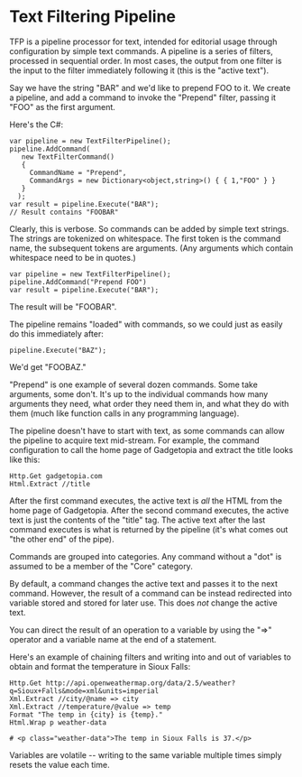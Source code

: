 # Text Filtering Pipeline

TFP is a pipeline processor for text, intended for editorial usage through configuration by simple text commands. A pipeline is a series of filters, processed in sequential order.  In most cases, the output from one filter is the input to the filter immediately following it (this is the "active text").

Say we have the string "BAR" and we'd like to prepend FOO to it.  We create a pipeline, and add a command to invoke the "Prepend" filter, passing it "FOO" as the first argument.

Here's the C#:

    var pipeline = new TextFilterPipeline();
    pipeline.AddCommand(
       new TextFilterCommand()
       {
         CommandName = "Prepend",
         CommandArgs = new Dictionary<object,string>() { { 1,"FOO" } }
       }
      );
    var result = pipeline.Execute("BAR");
    // Result contains "FOOBAR"

Clearly, this is verbose.  So commands can be added by simple text strings.  The strings are tokenized on whitespace. The first token is the command name, the subsequent tokens are arguments. (Any arguments which contain whitespace need to be in quotes.)

    var pipeline = new TextFilterPipeline();
    pipeline.AddCommand("Prepend FOO")
    var result = pipeline.Execute("BAR");

The result will be "FOOBAR".

The pipeline remains "loaded" with commands, so we could just as easily do this immediately after:

    pipeline.Execute("BAZ");

We'd get "FOOBAZ."

"Prepend" is one example of several dozen commands. Some take arguments, some don't. It's up to the individual commands how many arguments they need, what order they need them in, and what they do with them (much like function calls in any programming language).

The pipeline doesn't have to start with text, as some commands can allow the pipeline to acquire text mid-stream.  For example, the command configuration to call the home page of Gadgetopia and extract the title looks like this:

    Http.Get gadgetopia.com
    Html.Extract //title

After the first command executes, the active text is _all_ the HTML from the home page of Gadgetopia.  After the second command executes, the active text is just the contents of the "title" tag.  The active text after the last command executes is what is returned by the pipeline (it's what comes out "the other end" of the pipe).

Commands are grouped into categories.  Any command without a "dot" is assumed to be a member of the "Core" category.

By default, a command changes the active text and passes it to the next command. However, the result of a command can be instead redirected into variable stored and stored for later use.  This does _not_ change the active text.

You can direct the result of an operation to a variable by using the "=>" operator and a variable name at the end of a statement.

Here's an example of chaining filters and writing into and out of variables to obtain and format the temperature in Sioux Falls:

    Http.Get http://api.openweathermap.org/data/2.5/weather?q=Sioux+Falls&mode=xml&units=imperial
    Xml.Extract //city/@name => city
    Xml.Extract //temperature/@value => temp
    Format "The temp in {city} is {temp}."
    Html.Wrap p weather-data

    # <p class="weather-data">The temp in Sioux Falls is 37.</p>

Variables are volatile -- writing to the same variable multiple times simply resets the value each time.

